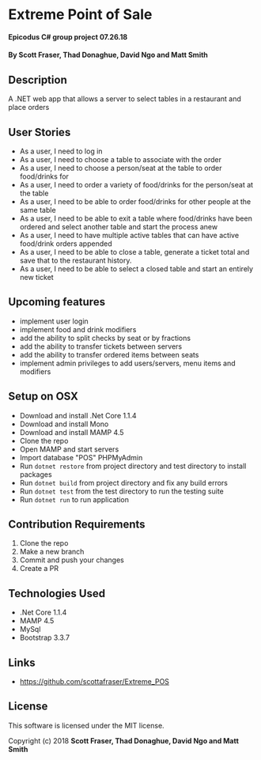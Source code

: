 # Extreme Point of Sale

#### Epicodus C# group project 07.26.18

#### By Scott Fraser, Thad Donaghue, David Ngo and Matt Smith

## Description

A .NET web app that allows a server to select tables in a restaurant and place orders

## User Stories

* As a user, I need to log in
* As a user, I need to choose a table to associate with the order
* As a user, I need to choose a person/seat at the table to order food/drinks for
* As a user, I need to order a variety of food/drinks for the person/seat at the table
* As a user, I need to be able to order food/drinks for other people at the same table
* As a user, I need to be able to exit a table where food/drinks have been ordered and select another table and start the process anew
* As a user, I need to have multiple active tables that can have active food/drink orders appended
* As a user, I need to be able to close a table, generate a ticket total and save that to the restaurant history.
* As a user, I need to be able to select a closed table and start an entirely new ticket

## Upcoming features

* implement user login
* implement food and drink modifiers
* add the ability to split checks by seat or by fractions
* add the ability to transfer tickets between servers
* add the ability to transfer ordered items between seats
* implement admin privileges to add users/servers, menu items and modifiers


## Setup on OSX

* Download and install .Net Core 1.1.4
* Download and install Mono
* Download and install MAMP 4.5
* Clone the repo
* Open MAMP and start servers
* Import database "POS" PHPMyAdmin
* Run `dotnet restore` from project directory and test directory to install packages
* Run `dotnet build` from project directory and fix any build errors
* Run `dotnet test` from the test directory to run the testing suite
* Run `dotnet run` to run application



## Contribution Requirements

1. Clone the repo
1. Make a new branch
1. Commit and push your changes
1. Create a PR

## Technologies Used

* .Net Core 1.1.4
* MAMP 4.5
* MySql
* Bootstrap 3.3.7

## Links

* https://github.com/scottafraser/Extreme_POS

## License

This software is licensed under the MIT license.

Copyright (c) 2018 **Scott Fraser, Thad Donaghue, David Ngo and Matt Smith**
